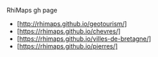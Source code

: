
RhiMaps gh page

- [http://rhimaps.github.io/geotourism/]
- [https://rhimaps.github.io/chevres/]
- [https://rhimaps.github.io/villes-de-bretagne/]
- [https://rhimaps.github.io/pierres/]

